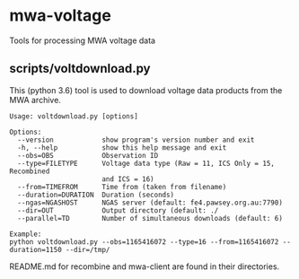# mwa-voltage
Tools for processing MWA voltage data

## scripts/voltdownload.py
This (python 3.6) tool is used to download voltage data products from the MWA archive.

```
Usage: voltdownload.py [options]

Options:
  --version            show program's version number and exit
  -h, --help           show this help message and exit
  --obs=OBS            Observation ID
  --type=FILETYPE      Voltage data type (Raw = 11, ICS Only = 15, Recombined
                       and ICS = 16)
  --from=TIMEFROM      Time from (taken from filename)
  --duration=DURATION  Duration (seconds)
  --ngas=NGASHOST      NGAS server (default: fe4.pawsey.org.au:7790)
  --dir=OUT            Output directory (default: ./
  --parallel=TD        Number of simultaneous downloads (default: 6)

Example:
python voltdownload.py --obs=1165416072 --type=16 --from=1165416072 --duration=1150 --dir=/tmp/
```

README.md for recombine and mwa-client are found in their directories.
